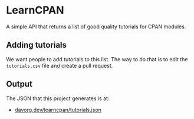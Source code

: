 # LearnCPAN

A simple API that returns a list of good quality tutorials for CPAN modules.

## Adding tutorials

We want people to add tutorials to this list. The way to do that is to edit
the `tutorials.csv` file and create a pull request.

## Output

The JSON that this project generates is at:

* [davorg.dev/learncpan/tutorials.json]([https://davorg.dev/learncpan/tutorials.json)
